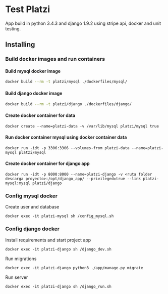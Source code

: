 # Test Platzi

App build in python 3.4.3 and django 1.9.2 using stripe api, docker and unit testing.

## Installing

### Build docker images and run containers

#### Build mysql docker image

```bash
docker build --rm -t platzi/mysql ./dockerfiles/mysql/
```

#### Build django docker image

```bash
docker build --rm -t platzi/django ./dockerfiles/django/
```

#### Create docker container for data
```
docker create --name=platzi-data -v /var/lib/mysql platzi/mysql true
```

#### Run docker container mysql using docker container data
```
docker run -idt -p 3306:3306 --volumes-from platzi-data --name=platzi-mysql platzi/mysql
```

#### Create docker container for django app
```
docker run -idt -p 8000:8000 --name=platzi-django -v <ruta folder descarga proyecto>:/opt/django_app/ --privileged=true --link platzi-mysql:mysql platzi/django
```

### Config mysql docker

Create user and database

```
docker exec -it platzi-mysql sh /config_mysql.sh
```

### Config django docker

Install requirements and start project app

```
docker exec -it platzi-django sh /django_dev.sh
```

Run migrations

```
docker exec -it platzi-django python3 ./app/manage.py migrate
```

Run server

```
docker exec -it platzi-django sh /django_run.sh
```
